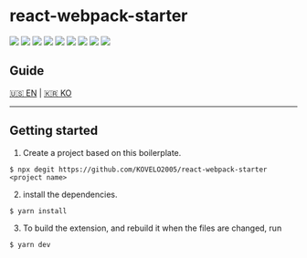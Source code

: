# react-webpack-starter

<div>
<img src="https://img.shields.io/badge/react-007396?style=for-the-badge&logo=React&logoColor=white"> 
<img src="https://img.shields.io/badge/Jest-007396?style=for-the-badge&logo=Jest&logoColor=white"> 
<img src="https://img.shields.io/badge/typescript-007396?style=for-the-badge&logo=typescript&logoColor=white"> 
<img src="https://img.shields.io/badge/ESLint-007396?style=for-the-badge&logo=ESLint&logoColor=white"> 
<img src="https://img.shields.io/badge/Prettier-007396?style=for-the-badge&logo=Prettier&logoColor=white"> 
<img src="https://img.shields.io/badge/husky-007396?style=for-the-badge&logo=husky&logoColor=white"> 
<img src="https://img.shields.io/badge/LintStaged-007396?style=for-the-badge&logo=LintStaged&logoColor=white"> 
<img src="https://img.shields.io/badge/Webpack-007396?style=for-the-badge&logo=Webpack&logoColor=white"> 
<img src="https://img.shields.io/badge/Babel-007396?style=for-the-badge&logo=Babel&logoColor=white"> 
</div>

## Guide
<a href="https://github.com/KOVELO2005/react-webpack-starter/docs/EN.md">🇺🇸 EN</a> | <a href="https://github.com/KOVELO2005/react-webpack-starter/docs/KO.md">🇰🇷  KO</a>

<hr>

## Getting started

1. Create a project based on this boilerplate.

```
$ npx degit https://github.com/KOVELO2005/react-webpack-starter <project name>
```

2. install the dependencies.

```
$ yarn install
```

3. To build the extension, and rebuild it when the files are changed, run

```
$ yarn dev
```
